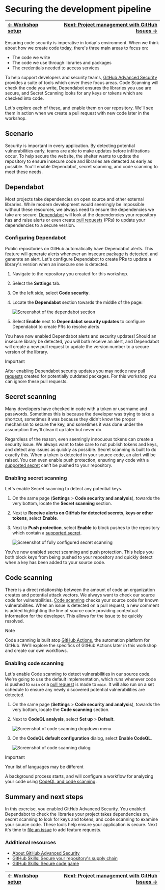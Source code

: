 # Securing the development pipeline

| [← Workshop setup][walkthrough-previous] | [Next: Project management with GitHub Issues →][walkthrough-next] |
|:-----------------------------------|------------------------------------------:|

Ensuring code security is imperative in today's environment. When we think about how we create code today, there's three main areas to focus on:

- The code we write
- The code we use through libraries and packages
- The credentials needed to access services

To help support developers and security teams, [GitHub Advanced Security][advanced-security] provides a suite of tools which cover these focus areas. Code Scanning will check the code you write, Dependabot ensures the libraries you use are secure, and Secret Scanning looks for any keys or tokens which are checked into code.

Let's explore each of these, and enable them on our repository. We'll see them in action when we create a pull request with new code later in the workshop.

## Scenario

Security is important in every application. By detecting potential vulnerabilities early, teams are able to make updates before infiltrations occur. To help secure the website, the shelter wants to update the repository to ensure insecure code and libraries are detected as early as possible. You'll enable Dependabot, secret scanning, and code scanning to meet these needs.

## Dependabot

Most projects take dependencies on open source and other external libraries. While modern development would seemingly be impossible without these resources, we always need to ensure the dependencies we take are secure. [Dependabot][dependabot-quickstart] will look at the dependencies your repository has and raise alerts or even create [pull requests][about-prs] (PRs) to update your dependencies to a secure version.

### Configuring Dependabot

Public repositories on GitHub automatically have Dependabot alerts. This feature will generate alerts whenever an insecure package is detected, and generate an alert. Let's configure Dependabot to create PRs to update a library's version when an insecure one is detected.

1. Navigate to the repository you created for this workshop.
1. Select the **Settings** tab.
2. On the left side, select **Code security**.
3. Locate the **Dependabot** section towards the middle of the page:

    ![Screenshot of the dependabot section](./images/1-dependabot.png)

4. Select **Enable** next to **Dependabot security updates** to configure Dependabot to create PRs to resolve alerts.

You have now enabled Dependabot alerts and security updates! Should an insecure library be detected, you will both receive an alert, and Dependabot will create a new pull request to update the version number to a secure version of the library.

> [!IMPORTANT]
> After enabling Dependabot security updates you may notice new [pull requests][about-prs] created for potentially outdated packages. For this workshop you can ignore these pull requests.

## Secret scanning

Many developers have checked in code with a token or username and passwords. Sometimes this is because the developer was trying to take a shortcut, sometimes it was because they didn't know the proper mechanism to secure the key, and sometimes it was done under the assumption they'll clean it up later but never do.

Regardless of the reason, even seemingly innocuous tokens can create a security issue. We always want to take care to not publish tokens and keys, and detect any issues as quickly as possible. Secret scanning is built to do exactly this. When a token is detected in your source code, an alert will be raised. You can even enable push protection, ensuring any code with a [supported secret][supported-secrets] can't be pushed to your repository.

### Enabling secret scanning

Let's enable Secret scanning to detect any potential keys.

1. On the same page (**Settings** > **Code security and analysis**), towards the very bottom, locate the **Secret scanning** section.
2. Next to **Receive alerts on GitHub for detected secrets, keys or other tokens**, select **Enable**.
3. Next to **Push protection**, select **Enable** to block pushes to the repository which contain a [supported secret][supported-secrets].

    ![Screenshot of fully configured secret scanning](./images/1-secret-scanning.png)

You've now enabled secret scanning and push protection. This helps you both block keys from being pushed to your repository and quickly detect when a key has been added to your source code.

## Code scanning

There is a direct relationship between the amount of code an organization creates and potential attack vectors. We always want to check our source code for vulnerabilities. [Code scanning][about-code-scanning] checks your source code for known vulnerabilities. When an issue is detected on a pull request, a new comment is added highlighting the line of source code providing contextual information for the developer. This allows for the issue to be quickly resolved.

> [!NOTE]
> Code scanning is built atop [GitHub Actions][github-actions], the automation platform for GitHub. We'll explore the specifics of GitHub Actions later in this workshop and create our own workflows.

### Enabling code scanning

Let's enable Code scanning to detect vulnerabilities in our source code. We're going to use the default implementation, which runs whenever code is pushed to `main` or a [pull request][about-prs] is made to `main`. It will also run on a set schedule to ensure any newly discovered potential vulnerabilities are detected.

1. On the same page (**Settings** > **Code security and analysis**), towards the very bottom, locate the **Code scanning** section.
1. Next to **CodeQL analysis**, select **Set up** > **Default**.

    ![Screenshot of code scanning dropdown menu](./images/1-code-scanning.png)

1. On the **CodeQL default configuration** dialog, select **Enable CodeQL**.

    ![Screenshot of code scanning dialog](./images/1-code-scanning-dialog.png)

> [!IMPORTANT]
> Your list of languages may be different

A background process starts, and will configure a workflow for analyzing your code using [CodeQL and code scanning][about-code-scanning].

## Summary and next steps

In this exercise, you enabled GitHub Advanced Security. You enabled Dependabot to check the libraries your project takes dependencies on, secret scanning to look for keys and tokens, and code scanning to examine your source code. These tools help ensure your application is secure. Next it's time to [file an issue][walkthrough-next] to add feature requests.

### Additional resources

- [About GitHub Advanced Security][advanced-security-docs]
- [GitHub Skills: Secure your repository's supply chain][skills-supply-chain]
- [GitHub Skills: Secure code game][skills-secure-code]

| [← Workshop setup][walkthrough-previous] | [Next: Project management with GitHub Issues →][walkthrough-next] |
|:-----------------------------------|------------------------------------------:|

[advanced-security]: https://github.com/features/security
[advanced-security-docs]: https://docs.github.com/en/get-started/learning-about-github/about-github-advanced-security
[about-code-scanning]: https://docs.github.com/en/code-security/code-scanning/automatically-scanning-your-code-for-vulnerabilities-and-errors/about-code-scanning
[about-prs]: https://docs.github.com/en/pull-requests/collaborating-with-pull-requests/proposing-changes-to-your-work-with-pull-requests/about-pull-requests
[dependabot-quickstart]: https://docs.github.com/en/code-security/getting-started/dependabot-quickstart-guide
[github-actions]: https://github.com/features/actions
[supported-secrets]: https://docs.github.com/en/code-security/secret-scanning/secret-scanning-patterns#supported-secrets
[skills-supply-chain]: https://github.com/skills/secure-repository-supply-chain
[skills-secure-code]: https://github.com/skills/secure-code-game
[walkthrough-previous]: 0-setup.md
[walkthrough-next]: 2-issues.md
